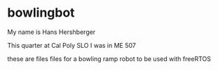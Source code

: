 # bowlingbot
My name is Hans Hershberger

This quarter at Cal Poly SLO I was in ME 507

these are files files for a bowling ramp robot to be used with freeRTOS
